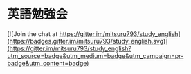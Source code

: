 # 英語勉強会

[![Join the chat at https://gitter.im/mitsuru793/study_english](https://badges.gitter.im/mitsuru793/study_english.svg)](https://gitter.im/mitsuru793/study_english?utm_source=badge&utm_medium=badge&utm_campaign=pr-badge&utm_content=badge)
